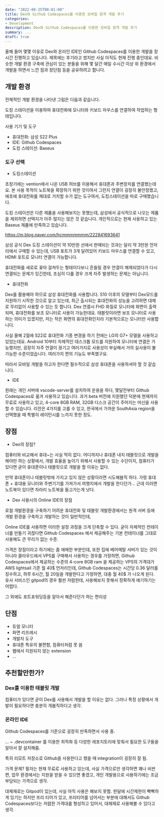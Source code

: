 ```yaml
---
date: "2022-08-25T00:01:00"
title: Dex와 Github Codespaces를 이용한 모바일 원격 개발 후기
categories:
- Development
description: Dex와 Github Codespaces를 이용한 모바일 원격 개발 후기
summary: ...
draft: true
---
```


올해 들어 몇몇 이유로 Dex와 온라인 IDE인 Github Codespaces를 이용한 개발을 장시간 진행하고 있습니다.
제목에는 후기라고 썼지만 사실 아직도 현재 진행 중인데요. 비슷한 개발 환경 구축에 관심이 있는 분들을 위해
몇 달간 매일 수시간 이상 위 환경에서 개발을 하면서 느낀 점과 장단점 등을 공유하려고 합니다.

## 개발 환경 

전체적인 개발 환경을 나타낸 그림은 다음과 같습니다.

도킹 스테이션을 이용하여 휴대전화에 모니터와 키보드 마우스를 연결하여 작업하는 형태입니다.

사용 기기 및 도구

- 휴대전화: 삼성 S22 Plus
- IDE: Github Codespaces
- 도킹 스테이션: Baseus 

### 도구 선택

- 도킹스테이션

초창기에는 vention에서 나온 USB 허브를 이용해서 휴대폰과 주변장치를 연결했는데요.
본 사용 목적이 노트북을 확장하기 위한 것이여서 그런지 연결이 굉장히 불안정했고,
애초에 휴대전화를 제대로 거치할 수가 없는 도구여서, 도킹스테이션을 따로 구매했습니다.

도킹 스테이션은 다른 제품을 사용해보지는 못했는데, 삼성에서 공식적으로 나오는 제품을 제외하면
선택지가 아주 많지는 않은 것 같습니다. 개인적으로는 현재 사용하고 있는 Baseus 제품에 만족하고 있습니다.

https://m.blog.naver.com/hcmmmmmmm/222841693641

삼성 공식 Dex 도킹 스테이션이 약 10만원 선에서 판매되는 것과는 달리 약 3만원 언저리에서 구매할 수 있는데,
USB 포트가 3개 달려있어 키보드 마우스를 연결할 수 있고, HDMI 포트로 모니터 연결이 가능합니다.

휴대전화를 세로로 꽃아 걸쳐두는 형태이다보니 흔들릴 경우 연결이 해제되었다가 다시 연결되는 문제가 있긴한데,
조심히 다룰 경우 크게 자주 발생하는 문제는 아닙니다.

- 휴대전화

Dex를 활용해야 하므로 삼성 휴대전화를 사용합니다.
S10 이후의 모델부터 Dex모드를 지원하기 시작한 것으로 알고 있는데, 최근 출시되는 휴대전화의 성능을 고려하면
대체로 무리없이 사용할 수 있는 듯 합니다.
Dex 연결시 FHD 화질로 모니터에 화면이 출력되며, 휴대전화를 보조 모니터로 사용이 가능한데요.
태블릿이라면 보조 모니터로 사용하는 의미가 있겠지만, 저는 작은 화면의 휴대전화인지라 기본적으로는 모니터만 사용합니다.

사실 올해 2월에 S22로 휴대전화 기종 변경을 하기 전에는 LG의 G7+ 모델을 사용하고 있었는데요.
Android 10부터 자체적인 데스크톱 모드를 지원하여 모니터에 연결은 가능했지만,
굉장히 자주 연결이 끊기고 여러가지로 사용성이 부실해서 거의 실사용이 불가능한 수준이었습니다.
여러가지 편의 기능도 부족했구요.

따라서 모바일 개발을 하고자 한다면 필수적으로 삼성 휴대폰을 사용하셔야 할 것 같습니다.

- IDE

원래는 개인 서버에 vscode-server를 설치하여 운용을 하다, 몇달전부터 Github Codespaces로 옮겨 사용하고 있습니다.
과거 beta 버전에 지원했던 덕분에 현재까지 무료로 사용하고 있고, 4-core 8GB RAM, 32GB 디스크 공간이 주어지는 머신을 사용할 수 있습니다.
리전은 4가지를 고를 수 있고, 한국에서 가까운 SouthAsia region을 선택했을 때 특별히 레이턴시를 느끼지 못한 정도.

## 장점

- Dex의 장점?

컴퓨터와 비교해서 휴대~는 사실 딱히 없다.
어디까지나 휴대폰 내지 태블릿으로 개발을 해야만 하는 상황에서,
개발 효율을 높이기 위해서 사용할 수 있는 수단이지, 컴퓨터가 있다면 굳이 휴대폰이나 태블릿으로
개발을 할 이유는 없다.

만약 휴대폰이나 태블릿밖에 가지고 있지 않은 상황이라면 시도해봄직 하다.
가령 휴대폰 + 휴대용 모니터와 주변기기를 가져가서 여행지에서 개발을 한다던가...
근데 이러면 노트북이 있다면 차라리 노트북을 들고가는게 낫다.

- Dex 사용시의 Online IDE의 장점

로컬 개발환경을 구축하기 어려운 휴대전화 및 태블릿 개발환경에서는
원격 서버 등에 개발 환경을 구축하고 개발하는 것이 일반적인데,

Online IDE를 사용하면 이러한 설정 과정을 크게 단축할 수 있다.
굳이 자체적인 컨테이너를 만들기 귀찮다면 Github Codespaces 에서 제공해주는 기본 컨테이너를 그대로
사용해도 큰 무리가 없는 수준.

가격은 장점이라고 하기에는 좀 애매한 부분인데,
또한 집에 베어메탈 서버가 있는 것이 아니라 클라우드에서 VPS를 구매해서 사용하는 경우를 가정하면,
Github Codespaces에서 제공하는 수준의 4-core 8GB ram 을 제공하는 VPS의 가격대가 AWS lightsail 기준
월 40$ 언저리인데, Github Codespaces는 시간당 0.36 달러를 징수하고, 하루 6시간, 월 20일을 개발한다고 가정하면,
대충 월 40$ 가 나오게 된다.
유사 서비스인 gitpod의 경우 훨씬 저렴한데, 사용해보지 못해서 정확하게 얘기하기는 어렵다.

그 외에도 포트포워딩등을 알아서 해준다던가 하는 편리성


## 단점

- 듀얼 모니터
- 화면 리프레시
- 개발자 도구
- 휴대폰 특유의 불편함, 컴퓨터처럼 못 씀
- 웹에서 지원되지 않는 extension
- ...

## 추천할만한가?

### Dex를 이용한 태블릿 개발

컴퓨터가 있다면 굳이 Dex를 사용해서 개발을 할 이유는 없다.
그러나 특정 상황에서 개발이 필요하다면 충분히 개봄직하다고 생각.

### 온라인 IDE

Github Codespaces를 기준으로 굉장히 만족하면서 사용 중.

... ~ .devcontainer 를 이용한 최적화 등
다양한 레포지토리에 맞춰서 필요한 도구들을 알아서 잘 설치해줌.

특히 리모트 저장소로 Github을 사용한다고 했을 때 integration이 굉장히 잘 됨.

가격 문제? 필자는 현재 무료로 사용하고 있는데, 사실 가격으로만 생각하면 꽤나 비싼편,
업무 환경에서는 지원을 받을 수 있으면 좋겠고, 개인 개발용으로 사용하기에는 조금 부담되는 가격으로 생각.


대체재로는 Gitpod이 있는데, 사실 아직 사용은 해보지 못함.
한달에 시간제한이 빡빡하게 있기는 하지만 프리 티어가 있고,
프리티어를 넘어서는 부분에 대해서도 Github Codespaces보다는 저렴한 가격대를 형성하고 있어서,
대체제로 사용해볼 수 있다고 생각.

